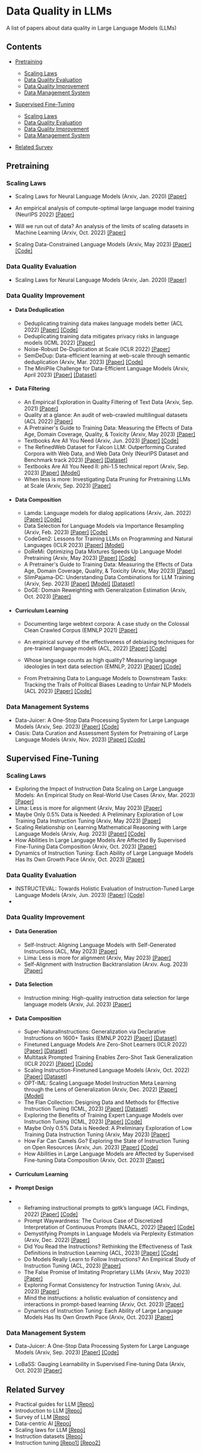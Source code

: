 # Data Quality in LLMs
A list of papers about data quality in Large Language Models (LLMs)

## Contents

- [Pretraining](#pretraining)

  - [Scaling Laws](#data-quantity-1)
  - [Data Quality Evaluation](#data-quality-1)
  - [Data Quality Improvement](#domain-composition)
  - [Data Management System](#data-management-systems)

- [Supervised Fine-Tuning](#supervised-fine-tuning)

  - [Scaling Laws](#data-quantity)
  - [Data Quality Evaluation](#data-quality)
  - [Data Quality Improvement](#task-composition)
  - [Data Management System](#data-efficient-learning)

- [Related Survey](#useful-resources)

## Pretraining

### Scaling Laws

- Scaling Laws for Neural Language Models (Arxiv, Jan. 2020) [[Paper]](https://arxiv.org/abs/2001.08361)

- An empirical analysis of compute-optimal large language model training (NeurIPS 2022) [[Paper]](https://papers.nips.cc/paper_files/paper/2022/hash/c1e2faff6f588870935f114ebe04a3e5-Abstract-Conference.html)

- Will we run out of data? An analysis of the limits of scaling datasets in Machine Learning (Arxiv, Oct. 2022) [[Paper]](https://arxiv.org/abs/2211.04325)

- Scaling Data-Constrained Language Models (Arxiv, May 2023) [[Paper]](https://arxiv.org/abs/2305.16264) [[Code]](https://github.com/huggingface/datablations)

### Data Quality Evaluation

- Scaling Laws for Neural Language Models (Arxiv, Jan. 2020) [[Paper]](https://arxiv.org/abs/2001.08361)

### Data Quality Improvement

- #### Data Deduplication

  - Deduplicating training data makes language models better (ACL 2022) [[Paper]](https://arxiv.org/abs/2107.06499) [[Code]](https://github.com/google-research/deduplicate-text-datasets)
  - Deduplicating training data mitigates privacy risks in language models (ICML 2022) [[Paper]](https://proceedings.mlr.press/v162/kandpal22a.html) 
  - Noise-Robust De-Duplication at Scale (ICLR 2022) [[Paper]](https://scholar.harvard.edu/dell/publications/noise-robust-de-duplication-scale) 
  - SemDeDup: Data-efficient learning at web-scale through semantic deduplication (Arxiv, Mar. 2023) [[Paper]](https://arxiv.org/pdf/2303.09540.pdf) [[Code]](https://github.com/facebookresearch/SemDeDup)
  - The MiniPile Challenge for Data-Efficient Language Models (Arxiv, April 2023) [[Paper]](https://arxiv.org/abs/2304.08442) [[Dataset]](https://huggingface.co/datasets/JeanKaddour/minipile)

- #### Data Filtering

  - An Empirical Exploration in Quality Filtering of Text Data (Arxiv, Sep. 2021) [[Paper]](https://arxiv.org/abs/2109.00698) 
  - Quality at a glance: An audit of web-crawled multilingual datasets (ACL 2022) [[Paper]](https://direct.mit.edu/tacl/article/doi/10.1162/tacl_a_00447/109285/Quality-at-a-Glance-An-Audit-of-Web-Crawled) 
  - A Pretrainer's Guide to Training Data: Measuring the Effects of Data Age, Domain Coverage, Quality, & Toxicity (Arxiv, May 2023) [[Paper]](https://arxiv.org/abs/2305.13169)
  - Textbooks Are All You Need (Arxiv, Jun. 2023) [[Paper]](https://arxiv.org/abs/2306.11644) [[Code]](https://github.com/kyegomez/phi-1)
  - The RefinedWeb Dataset for Falcon LLM: Outperforming Curated Corpora with Web Data, and Web Data Only (NeurIPS Dataset and Benchmark track 2023) [[Paper]](https://www.semanticscholar.org/paper/7a1e71cb1310c4a873e7a4e54d1a6dab0553adce) [[Dataset]](https://huggingface.co/datasets/tiiuae/falcon-refinedweb)
  - Textbooks Are All You Need II: phi-1.5 technical report (Arxiv, Sep. 2023) [[Paper]](https://arxiv.org/abs/2309.05463) [[Model]](https://huggingface.co/microsoft/phi-1_5)
  - When less is more: Investigating Data Pruning for Pretraining LLMs at Scale (Arxiv, Sep. 2023) [[Paper]](https://arxiv.org/abs/2309.04564) 

- #### Data Composition

  - Lamda: Language models for dialog applications (Arxiv, Jan. 2022) [[Paper]](https://arxiv.org/abs/2201.08239) [[Code]](https://github.com/conceptofmind/LaMDA-rlhf-pytorch)
  - Data Selection for Language Models via Importance Resampling (Arxiv, Feb. 2023) [[Paper]](https://arxiv.org/pdf/2302.03169.pdf) [[Code]](https://github.com/p-lambda/dsir)
  - CodeGen2: Lessons for Training LLMs on Programming and Natural Languages (ICLR 2023) [[Paper]](https://arxiv.org/abs/2305.02309) [[Model]](https://github.com/salesforce/CodeGen2)
  - DoReMi: Optimizing Data Mixtures Speeds Up Language Model Pretraining (Arxiv, May 2023) [[Paper]](https://arxiv.org/abs/2305.10429) [[Code]](https://github.com/sangmichaelxie/doremi)
  - A Pretrainer's Guide to Training Data: Measuring the Effects of Data Age, Domain Coverage, Quality, & Toxicity (Arxiv, May 2023) [[Paper]](https://arxiv.org/abs/2305.13169)
  - SlimPajama-DC: Understanding Data Combinations for LLM Training (Arxiv, Sep. 2023) [[Paper]](https://arxiv.org/abs/2309.10818) [[Model]](https://huggingface.co/MBZUAI-LLM) [[Dataset]](https://huggingface.co/datasets/cerebras/SlimPajama-627B)
  - DoGE: Domain Reweighting with Generalization Estimation (Arxiv, Oct. 2023) [[Paper]](https://arxiv.org/abs/2310.15393) 

- #### Curriculum Learning

  - Documenting large webtext corpora: A case study on the Colossal Clean Crawled Corpus (EMNLP 2021) [[Paper]](https://arxiv.org/abs/2104.08758) 

  - An empirical survey of the effectiveness of debiasing techniques for pre-trained language models (ACL, 2022) [[Paper]](https://arxiv.org/abs/2110.08527) [[Code]](https://github.com/McGill-NLP/bias-bench)

  - Whose language counts as high quality? Measuring language ideologies in text data selection (EMNLP, 2022) [[Paper]](https://arxiv.org/abs/2201.10474) [[Code]](https://github.com/kernelmachine/quality-filter)

  - From Pretraining Data to Language Models to Downstream Tasks: Tracking the Trails of Political Biases Leading to Unfair NLP Models (ACL 2023) [[Paper]](https://arxiv.org/abs/2305.08283) [[Code]](https://github.com/BunsenFeng/PoliLean)

### Data Management Systems

- Data-Juicer: A One-Stop Data Processing System for Large Language Models (Arxiv, Sep. 2023) [[Paper]](https://arxiv.org/abs/2309.02033) [[Code]](https://github.com/alibaba/data-juicer)
- Oasis: Data Curation and Assessment System for Pretraining of Large Language Models (Arxiv, Nov. 2023) [[Paper]](https://arxiv.org/abs/2311.12537) [[Code]](https://github.com/tongzhou21/oasis)

## Supervised Fine-Tuning

### Scaling Laws

- Exploring the Impact of Instruction Data Scaling on Large Language Models: An Empirical Study on Real-World Use Cases (Arxiv, Mar. 2023) [[Paper]](https://arxiv.org/abs/2303.14742) 
- Lima: Less is more for alignment (Arxiv, May 2023) [[Paper]](https://arxiv.org/abs/2305.11206) 
- Maybe Only 0.5% Data is Needed: A Preliminary Exploration of Low Training Data Instruction Tuning (Arxiv, May 2023) [[Paper]](https://arxiv.org/abs/2305.09246) 
- Scaling Relationship on Learning Mathematical Reasoning with Large Language Models (Arxiv, Aug. 2023) [[Paper]](https://arxiv.org/abs/2308.01825) [[Code]](https://github.com/OFA-Sys/gsm8k-ScRel)
- How Abilities In Large Language Models Are Affected By Supervised Fine-Tuning Data Composition (Arxiv, Oct. 2023) [[Paper]](https://arxiv.org/pdf/2310.05492.pdf) 
- Dynamics of Instruction Tuning: Each Ability of Large Language Models Has Its Own Growth Pace (Arxiv, Oct. 2023) [[Paper]](https://arxiv.org/pdf/2310.19651.pdf) 

### Data Quality Evaluation
- INSTRUCTEVAL: Towards Holistic Evaluation of Instruction-Tuned Large Language Models (Arxiv, Jun. 2023) [[Paper]](https://arxiv.org/abs/2306.04757) [[Code]](https://github.com/declare-lab/instruct-eval)
- 
### Data Quality Improvement

- #### Data Generation
  - Self-Instruct: Aligning Language Models with Self-Generated Instructions (ACL, May 2023) [[Paper]](https://arxiv.org/abs/2212.10560) 
  - Lima: Less is more for alignment (Arxiv, May 2023) [[Paper]](https://arxiv.org/abs/2305.11206) 
  - Self-Alignment with Instruction Backtranslation (Arxiv. Aug. 2023) [[Paper]](https://arxiv.org/abs/2308.06259) 

- #### Data Selection
  - Instruction mining: High-quality instruction data selection for large language models (Arxiv, Jul. 2023) [[Paper]](https://arxiv.org/pdf/2307.06290.pdf) 

- #### Data Composition
  - Super-NaturalInstructions: Generalization via Declarative Instructions on 1600+ Tasks (EMNLP 2022) [[Paper]](https://arxiv.org/abs/2204.07705) [[Dataset]](https://github.com/allenai/natural-instructions)
  - Finetuned Language Models Are Zero-Shot Learners (ICLR 2022) [[Paper]](https://arxiv.org/abs/2109.01652) [[Dataset]](https://github.com/google-research/FLAN)
  - Multitask Prompted Training Enables Zero-Shot Task Generalization (ICLR 2022) [[Paper]](https://arxiv.org/abs/2110.08207) [[Code]](https://github.com/bigscience-workshop/t-zero)
  - Scaling Instruction-Finetuned Language Models (Arxiv, Oct. 2022) [[Paper]](https://arxiv.org/abs/2210.11416) [[Dataset]](https://github.com/google-research/FLAN)
  - OPT-IML: Scaling Language Model Instruction Meta Learning through the Lens of Generalization (Arxiv, Dec. 2022)  [[Paper]](https://arxiv.org/abs/2212.12017) [[Model]](https://github.com/facebookresearch/metaseq/tree/main/projects/OPT-IML)
  - The Flan Collection: Designing Data and Methods for Effective Instruction Tuning (ICML, 2023) [[Paper]](https://arxiv.org/abs/2301.13688) [[Dataset]](https://github.com/google-research/FLAN)
  - Exploring the Benefits of Training Expert Language Models over Instruction Tuning (ICML, 2023) [[Paper]](https://arxiv.org/abs/2302.03202) [[Code]](https://github.com/joeljang/ELM)
  - Maybe Only 0.5% Data is Needed: A Preliminary Exploration of Low Training Data Instruction Tuning (Arxiv, May 2023) [[Paper]](https://arxiv.org/abs/2305.09246) 
  - How Far Can Camels Go? Exploring the State of Instruction Tuning on Open Resources (Arxiv, Jun. 2023) [[Paper]](https://arxiv.org/abs/2306.04751) [[Code]](https://github.com/allenai/open-instruct)
  - How Abilities in Large Language Models are Affected by Supervised Fine-tuning Data Composition (Arxiv, Oct. 2023) [[Paper]](https://arxiv.org/pdf/2310.05492.pdf) 
  
- #### Curriculum Learning

- #### Prompt Design
- 
  - Reframing instructional prompts to gptk’s language (ACL Findings, 2022) [[Paper]](https://arxiv.org/abs/2109.07830v3) [[Code]](https://github.com/allenai/reframing)
  - Prompt Waywardness: The Curious Case of Discretized Interpretation of Continuous Prompts (NAACL, 2022) [[Paper]](https://arxiv.org/abs/2112.08348) [[Code]](https://github.com/alrope123/prompt-waywardness)
  - Demystifying Prompts in Language Models via Perplexity Estimation (Arxiv, Dec. 2022) [[Paper]](https://arxiv.org/abs/2212.04037) 
  - Did You Read the Instructions? Rethinking the Effectiveness of Task Definitions in Instruction Learning (ACL, 2023) [[Paper]](https://arxiv.org/abs/2306.01150) [[Code]](https://github.com/fanyin3639/rethinking-instruction-effectiveness)
  - Do Models Really Learn to Follow Instructions? An Empirical Study of Instruction Tuning (ACL, 2023) [[Paper]](https://arxiv.org/abs/2305.11383) 
  - The False Promise of Imitating Proprietary LLMs (Arxiv, May 2023) [[Paper]](https://arxiv.org/abs/2305.15717) 
  - Exploring Format Consistency for Instruction Tuning (Arxiv, Jul. 2023) [[Paper]](https://arxiv.org/pdf/2307.15504.pdf) 
  - Mind the instructions: a holistic evaluation of consistency and interactions in prompt-based learning (Arxiv, Oct. 2023) [[Paper]](https://arxiv.org/pdf/2310.13486.pdf) 
  - Dynamics of Instruction Tuning: Each Ability of Large Language Models Has Its Own Growth Pace (Arxiv, Oct. 2023) [[Paper]](https://arxiv.org/pdf/2310.19651.pdf) 


### Data Management System

  - Data-Juicer: A One-Stop Data Processing System for Large Language Models (Arxiv, Sep. 2023) [[Paper]](https://arxiv.org/abs/2309.02033) [[Code]](https://github.com/alibaba/data-juicer)

  - LoBaSS: Gauging Learnability in Supervised Fine-tuning Data (Arxiv, Oct. 2023) [[Paper]](https://arxiv.org/pdf/2310.13008.pdf) 

## Related Survey

- Practical guides for LLM [[Repo]](https://github.com/Mooler0410/LLMsPracticalGuide#practical-guide-for-data)
- Introduction to LLM [[Repo]](https://github.com/datainsightat/introduction_llm?search=1)
- Survey of LLM [[Repo]](https://github.com/RUCAIBox/LLMSurvey)
- Data-centric AI [[Repo]](https://github.com/daochenzha/data-centric-AI#prompt-engineering)
- Scaling laws for LLM [[Repo]](https://github.com/RZFan525/Awesome-ScalingLaws)
- Instruction datasets [[Repo]](https://github.com/yaodongC/awesome-instruction-dataset#the-multi-modal-instruction-datasets)
- Instruction tuning [[Repo1]](https://github.com/zhilizju/Awesome-instruction-tuning) [[Repo2]](https://github.com/SinclairCoder/Instruction-Tuning-Papers)
